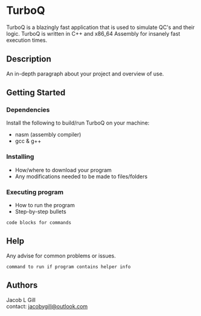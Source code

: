 # TurboQ

TurboQ is a blazingly fast application that is used to simulate QC's and their logic.
TurboQ is written in C++ and x86_64 Assembly for insanely fast execution times. 

## Description

An in-depth paragraph about your project and overview of use.

## Getting Started

### Dependencies

Install the following to build/run TurboQ on your machine: 
* nasm (assembly compiler)
* gcc & g++

### Installing

* How/where to download your program
* Any modifications needed to be made to files/folders

### Executing program

* How to run the program
* Step-by-step bullets
```
code blocks for commands
```

## Help

Any advise for common problems or issues.
```
command to run if program contains helper info
```

## Authors

Jacob L Gill  
contact: jacobygill@outlook.com

